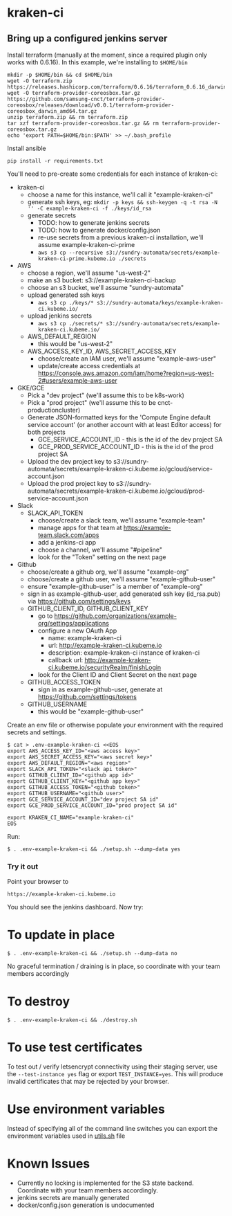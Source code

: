 # kraken-ci

## Bring up a configured jenkins server

Install terraform (manually at the moment, since a required plugin only works with 0.6.16).  In this example, we're installing to `$HOME/bin`

    mkdir -p $HOME/bin && cd $HOME/bin
    wget -O terraform.zip https://releases.hashicorp.com/terraform/0.6.16/terraform_0.6.16_darwin_amd64.zip
    wget -O terraform-provider-coreosbox.tar.gz https://github.com/samsung-cnct/terraform-provider-coreosbox/releases/download/v0.0.1/terraform-provider-coreosbox_darwin_amd64.tar.gz
    unzip terraform.zip && rm terraform.zip
    tar xzf terraform-provider-coreosbox.tar.gz && rm terraform-provider-coreosbox.tar.gz
    echo 'export PATH=$HOME/bin:$PATH' >> ~/.bash_profile

Install ansible

    pip install -r requirements.txt

You'll need to pre-create some credentials for each instance of kraken-ci:

- kraken-ci
    - choose a name for this instance, we'll call it "example-kraken-ci"
    - generate ssh keys, eg: `mkdir -p keys && ssh-keygen -q -t rsa -N '' -C example-kraken-ci -f ./keys/id_rsa`
    - generate secrets
        - TODO: how to generate jenkins secrets
        - TODO: how to generate docker/config.json
        - re-use secrets from a previous kraken-ci installation, we'll assume example-kraken-ci-prime
        - `aws s3 cp --recursive s3://sundry-automata/secrets/example-kraken-ci-prime.kubeme.io ./secrets`
- AWS
    - choose a region, we'll assume "us-west-2"
    - make an s3 bucket: s3://example-kraken-ci-backup
    - choose an s3 bucket, we'll assume "sundry-automata"
    - upload generated ssh keys
        - `aws s3 cp ./keys/* s3://sundry-automata/keys/example-kraken-ci.kubeme.io/`
    - upload jenkins secrets
        - `aws s3 cp ./secrets/* s3://sundry-automata/secrets/example-kraken-ci.kubeme.io/`
    - AWS_DEFAULT_REGION
        - this would be "us-west-2"
    - AWS_ACCESS_KEY_ID, AWS_SECRET_ACCESS_KEY
        - choose/create an IAM user, we'll assume "example-aws-user"
        - update/create access credentials at https://console.aws.amazon.com/iam/home?region=us-west-2#users/example-aws-user
- GKE/GCE
    - Pick a "dev project" (we'll assume this to be k8s-work)
    - Pick a "prod project" (we'll assume this to be cnct-productioncluster)
    - Generate JSON-formatted keys for the 'Compute Engine default service account' (or another account with at least Editor access) for both projects
        - GCE_SERVICE_ACCOUNT_ID - this is the id of the dev project SA
        - GCE_PROD_SERVICE_ACCOUNT_ID - this is the id of the prod project SA
    - Upload the dev project key to s3://sundry-automata/secrets/example-kraken-ci.kubeme.io/gcloud/service-account.json
    - Upload the prod project key to s3://sundry-automata/secrets/example-kraken-ci.kubeme.io/gcloud/prod-service-account.json
- Slack
    - SLACK_API_TOKEN
        - choose/create a slack team, we'll assume "example-team"
        - manage apps for that team at https://example-team.slack.com/apps
        - add a jenkins-ci app
        - choose a channel, we'll assume "#pipeline"
        - look for the "Token" setting on the next page
- Github
    - choose/create a github org, we'll assume "example-org"
    - choose/create a github user, we'll assume "example-github-user"
    - ensure "example-github-user" is a member of "example-org"
    - sign in as example-github-user, add generated ssh key (id_rsa.pub) via https://github.com/settings/keys
    - GITHUB_CLIENT_ID, GITHUB_CLIENT_KEY
        - go to https://github.com/organizations/example-org/settings/applications
        - configure a new OAuth App
            - name: example-kraken-ci
            - url: http://example-kraken-ci.kubeme.io
            - description: example-kraken-ci instance of kraken-ci
            - callback url: http://example-kraken-ci.kubeme.io/securityRealm/finishLogin
        - look for the Client ID and Client Secret on the next page
    - GITHUB_ACCESS_TOKEN
        - sign in as example-github-user, generate at https://github.com/settings/tokens
    - GITHUB_USERNAME
        - this would be "example-github-user"

Create an env file or otherwise populate your environment with the required secrets and settings.

    $ cat > .env-example-kraken-ci <<EOS
    export AWS_ACCESS_KEY_ID="<aws access key>"
    export AWS_SECRET_ACCESS_KEY="<aws secret key>"
    export AWS_DEFAULT_REGION="<aws region>"
    export SLACK_API_TOKEN="<slack api token>"
    export GITHUB_CLIENT_ID="<github app id>"
    export GITHUB_CLIENT_KEY="<github app key>"
    export GITHUB_ACCESS_TOKEN="<github token>"
    export GITHUB_USERNAME="<github user>"
    export GCE_SERVICE_ACCOUNT_ID="dev project SA id"
    export GCE_PROD_SERVICE_ACCOUNT_ID="prod project SA id"

    export KRAKEN_CI_NAME="example-kraken-ci"
    EOS

Run:

    $ . .env-example-kraken-ci && ./setup.sh --dump-data yes

### Try it out

Point your browser to

    https://example-kraken-ci.kubeme.io

You should see the jenkins dashboard. Now try:


# To update in place

    $ . .env-example-kraken-ci && ./setup.sh --dump-data no

No graceful termination / draining is in place, so coordinate with your team members accordingly

# To destroy

    $ . .env-example-kraken-ci && ./destroy.sh

# To use test certificates

To test out / verify letsencrypt connectivity using their staging server, use the `--test-instance yes` flag or export `TEST_INSTANCE=yes`.  This will produce invalid certificates that may be rejected by your browser.

# Use environment variables

Instead of specifying all of the command line switches you can export the environment variables used in [utils.sh](utils.sh) file

# Known Issues

- Currently no locking is implemented for the S3 state backend. Coordinate with your team members accordingly.
- jenkins secrets are manually generated
- docker/config.json generation is undocumented
